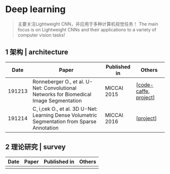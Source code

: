 # Deep learning

> 主要关注Lightweight CNN，并应用于多种计算机视觉任务！
> The main focus is on Lightweight CNNs and their applications to a variety of computer vision tasks!

## 1 架构 | architecture

| Date   | Paper                                                        | Published in | Others                                                       |
| ------ | ------------------------------------------------------------ | ------------ | ------------------------------------------------------------ |
| 191213 | Ronneberger O., et al. U-Net: Convolutional Networks for Biomedical Image Segmentation | MICCAI 2015  | [[code-caffe](http://lmb.informatik.uni-freiburg.de/people/ronneber/u-net), [project](https://lmb.informatik.uni-freiburg.de/resources/opensource/unet.en.html)] |
| 191214 | C¸ i¸cek O., et al. 3D U-Net: Learning Dense Volumetric Segmentation from Sparse Annotation | MICCAI 2016  | [[project](https://lmb.informatik.uni-freiburg.de/resources/opensource/unet.en.html)] |

## 2 理论研究 | survey

| Date | Paper | Published in | Others |
| ---- | ----- | ------------ | ------ |
|      |       |              |        |